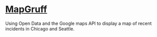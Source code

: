 [MapGruff](http://mapgruff.com)
=========
Using Open Data and the Google maps API to display a map of recent incidents in Chicago and Seattle. 
